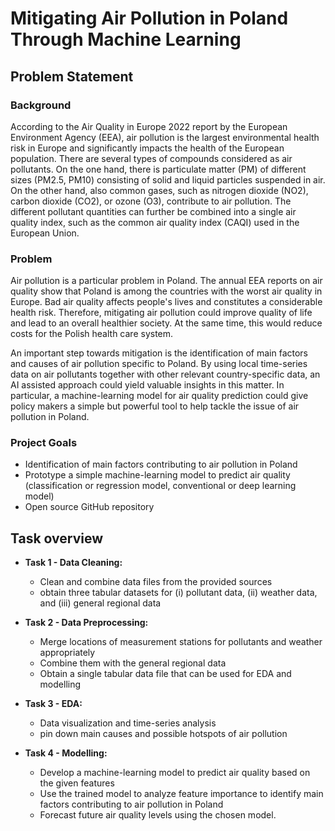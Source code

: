 # Mitigating Air Pollution in Poland Through Machine Learning

## Problem Statement

### Background

According to the Air Quality in Europe 2022 report by the European Environment Agency (EEA), air pollution is the largest environmental health risk in Europe and significantly impacts the health of the European population. There are several types of compounds considered as air pollutants. On the one hand, there is particulate matter (PM) of different sizes (PM2.5, PM10) consisting of solid and liquid particles suspended in air. On the other hand, also common gases, such as nitrogen dioxide (NO2), carbon dioxide (CO2), or ozone (O3), contribute to air pollution. The different pollutant quantities can further be combined into a single air quality index, such as the common air quality index (CAQI) used in the European Union.

### Problem

Air pollution is a particular problem in Poland. The annual EEA reports on air quality show that Poland is among the countries with the worst air quality in Europe. Bad air quality affects people's lives and constitutes a considerable health risk. Therefore, mitigating air pollution could improve quality of life and lead to an overall healthier society. At the same time, this would reduce costs for the Polish health care system.

An important step towards mitigation is the identification of main factors and causes of air pollution specific to Poland. By using local time-series data on air pollutants together with other relevant country-specific data, an AI assisted approach could yield valuable insights in this matter. In particular, a machine-learning model for air quality prediction could give policy makers a simple but powerful tool to help tackle the issue of air pollution in Poland.

### Project Goals

* Identification of main factors contributing to air pollution in Poland
* Prototype a simple machine-learning model to predict air quality (classification or regression model, conventional or deep learning model)
* Open source GitHub repository

## Task overview

* **Task 1 - Data Cleaning:**
    * Clean and combine data files from the provided sources
    * obtain three tabular datasets for (i) pollutant data, (ii) weather data, and (iii) general regional data


* **Task 2 - Data Preprocessing:**
    * Merge locations of measurement stations for pollutants and weather appropriately
    * Combine them with the general regional data
    * Obtain a single tabular data file that can be used for EDA and modelling
    

* **Task 3 - EDA:**
    * Data visualization and time-series analysis
    * pin down main causes and possible hotspots of air pollution


* **Task 4 - Modelling:**
    * Develop a machine-learning model to predict air quality based on the given features
    * Use the trained model to analyze feature importance to identify main factors contributing to air pollution in Poland
    * Forecast future air quality levels using the chosen model.
